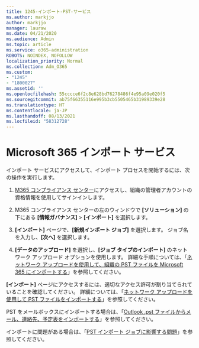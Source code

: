 ```yaml
---
title: 1245-インポート-PST-サービス
ms.author: markjjo
author: markjjo
manager: lauraw
ms.date: 04/21/2020
ms.audience: Admin
ms.topic: article
ms.service: o365-administration
ROBOTS: NOINDEX, NOFOLLOW
localization_priority: Normal
ms.collection: Adm_O365
ms.custom:
- "1245"
- "1800027"
ms.assetid: ''
ms.openlocfilehash: 55cccce6f2c8e628bd76278486f4e95a09e020f5
ms.sourcegitcommit: ab75f66355116e995b3cb5505465b31989339e28
ms.translationtype: HT
ms.contentlocale: ja-JP
ms.lasthandoff: 08/13/2021
ms.locfileid: "58312728"
---
```

# <a name="microsoft-365-import-service"></a>Microsoft 365 インポート サービス

インポート サービスにアクセスして、インポート プロセスを開始するには、次の操作を実行します。

1. [M365 コンプライアンス センター](https://compliance.microsoft.com/)にアクセスし、組織の管理者アカウントの資格情報を使用してサインインします。

1. M365 コンプライアンス センターの左のウィンドウで **[ソリューション]** の下にある **[情報ガバナンス]** > **[インポート]** を選択します。

1. **[インポート]** ページで、**[新規インポート ジョブ]** を選択します。 ジョブ名を入力し、**[次へ]** を選択します。

1. **[データのアップロード]** を選択し、**[ジョブ タイプのインポート]** のネットワーク アップロード オプションを使用します。 詳細な手順については、「[ネットワーク アップロードを使用して、組織の PST ファイルを Microsoft 365 にインポートする](https://docs.microsoft.com/compliance/use-network-upload-to-import-pst-files)」を参照してください。

**[インポート]** ページにアクセスするには、適切なアクセス許可が割り当てられていることを確認してください。 詳細については、「[ネットワーク アップロードを使用して PST ファイルをインポートする](https://docs.microsoft.com/microsoft-365/compliance/importing-pst-files-to-office-365#using-network-upload-to-import-pst-files)」を参照してください。

PST をメールボックスにインポートする場合は、「[Outlook .pst ファイルからメール、連絡先、予定表をインポートする](https://support.office.com/article/import-email-contacts-and-calendar-from-an-outlook-pst-file-431a8e9a-f99f-4d5f-ae48-ded54b3440ac)」を参照してください。

インポートに問題がある場合は、「[PST インポート ジョブに影響する問題](https://docs.microsoft.com/office365/troubleshoot/pst-import-service/issues-with-pst-import-job)」を参照してください。

